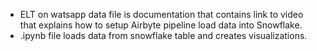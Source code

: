 * ELT on watsapp data file is documentation that contains link to video that explains how to setup Airbyte pipeline load data into Snowflake.
* .ipynb file loads data from snowflake table and creates visualizations.
